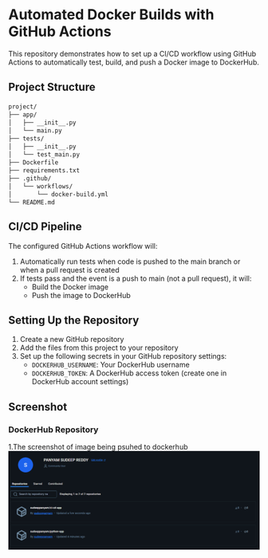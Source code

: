 # Automated Docker Builds with GitHub Actions

This repository demonstrates how to set up a CI/CD workflow using GitHub Actions to automatically test, build, and push a Docker image to DockerHub.

## Project Structure

```
project/
├── app/
│   ├── __init__.py
│   └── main.py
├── tests/
│   ├── __init__.py
│   └── test_main.py
├── Dockerfile
├── requirements.txt
├── .github/
│   └── workflows/
│       └── docker-build.yml
└── README.md
```

## CI/CD Pipeline

The configured GitHub Actions workflow will:

1. Automatically run tests when code is pushed to the main branch or when a pull request is created
2. If tests pass and the event is a push to main (not a pull request), it will:
   - Build the Docker image
   - Push the image to DockerHub

## Setting Up the Repository

1. Create a new GitHub repository
2. Add the files from this project to your repository
3. Set up the following secrets in your GitHub repository settings:
   - `DOCKERHUB_USERNAME`: Your DockerHub username
   - `DOCKERHUB_TOKEN`: A DockerHub access token (create one in DockerHub account settings)

## Screenshot

### DockerHub Repository

1.The screenshot of image being psuhed to dockerhub
![DockerHub Screenshot](./screenshots/dockerhub_screenshot.png)
